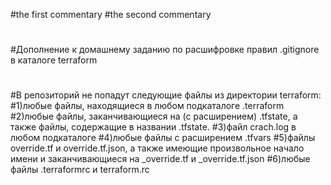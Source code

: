 #the first commentary
#the second commentary
#
#
#Дополнение к домашнему заданию по расшифровке правил .gitignore  в каталоге terraform
#
#В репозиторий не попадут следующие файлы из директории terraform:
#1)любые файлы, находящиеся в любом подкаталоге .terraform
#2)любые файлы, заканчивающиеся на (с расширением) .tfstate, а также файлы, содержащие в названии .tfstate.
#3)файл crach.log в любом подкаталоге
#4)любые файлы с расширением .tfvars
#5)файлы override.tf и override.tf.json, а также имеющие произвольное начало имени и заканчивающиеся на _override.tf и _override.tf.json
#6)любые файлы .terraformrc и terraform.rc
